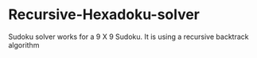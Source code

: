 # Recursive-Hexadoku-solver
Sudoku solver works for a 9 X 9 Sudoku. It is using a recursive backtrack algorithm
